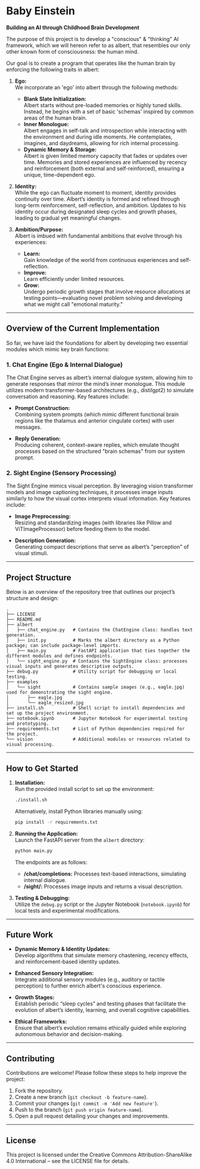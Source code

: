 # Baby Einstein  
**Building an AI through Childhood Brain Development**

The purpose of this project is to develop a "conscious" & "thinking" AI framework, which we will hereon refer to as albert, that resembles our only other known form of consciousness: the human mind.

Our goal is to create a program that operates like the human brain by enforcing the following traits in albert:

1. **Ego:**  
   We incorporate an 'ego' into albert through the following methods:  
   - **Blank Slate Initialization:**  
     Albert starts without pre-loaded memories or highly tuned skills. Instead, he begins with a set of basic 'schemas' inspired by common areas of the human brain.  
   - **Inner Monologue:**  
     Albert engages in self-talk and introspection while interacting with the environment and during idle moments. He contemplates, imagines, and daydreams, allowing for rich internal processing.  
   - **Dynamic Memory & Storage:**  
     Albert is given limited memory capacity that fades or updates over time. Memories and stored experiences are influenced by recency and reinforcement (both external and self-reinforced), ensuring a unique, time-dependent ego.

2. **Identity:**  
   While the ego can fluctuate moment to moment, identity provides continuity over time. Albert’s identity is formed and refined through long-term reinforcement, self-reflection, and ambition. Updates to his identity occur during designated sleep cycles and growth phases, leading to gradual yet meaningful changes.

3. **Ambition/Purpose:**  
   Albert is imbued with fundamental ambitions that evolve through his experiences:  
   - **Learn:**  
     Gain knowledge of the world from continuous experiences and self-reflection.  
   - **Improve:**  
     Learn efficiently under limited resources.  
   - **Grow:**  
     Undergo periodic growth stages that involve resource allocations at testing points—evaluating novel problem solving and developing what we might call "emotional maturity."

---

## Overview of the Current Implementation

So far, we have laid the foundations for albert by developing two essential modules which mimic key brain functions:

### 1. Chat Engine (Ego & Internal Dialogue)  
The Chat Engine serves as albert’s internal dialogue system, allowing him to generate responses that mirror the mind’s inner monologue. This module utilizes modern transformer-based architectures (e.g., distilgpt2) to simulate conversation and reasoning. Key features include:

- **Prompt Construction:**  
  Combining system prompts (which mimic different functional brain regions like the thalamus and anterior cingulate cortex) with user messages.
  
- **Reply Generation:**  
  Producing coherent, context-aware replies, which emulate thought processes based on the structured "brain schemas" from our system prompt.

### 2. Sight Engine (Sensory Processing)  
The Sight Engine mimics visual perception. By leveraging vision transformer models and image captioning techniques, it processes image inputs similarly to how the visual cortex interprets visual information. Key features include:

- **Image Preprocessing:**  
  Resizing and standardizing images (with libraries like Pillow and ViTImageProcessor) before feeding them to the model.
  
- **Description Generation:**  
  Generating compact descriptions that serve as albert’s "perception" of visual stimuli.

---

## Project Structure

Below is an overview of the repository tree that outlines our project’s structure and design:

```
.
├── LICENSE
├── README.md
├── albert
│   ├── chat_engine.py   # Contains the ChatEngine class: handles text generation.
│   ├── init.py          # Marks the albert directory as a Python package; can include package-level imports.
│   ├── main.py          # FastAPI application that ties together the different modules and defines endpoints.
│   └── sight_engine.py  # Contains the SightEngine class: processes visual inputs and generates descriptive outputs.
├── debug.py             # Utility script for debugging or local testing.
├── examples
│   └── sight            # Contains sample images (e.g., eagle.jpg) used for demonstrating the sight engine.
│       ├── eagle.jpg
│       └── eagle_resized.jpg
├── install.sh           # Shell script to install dependencies and set up the project environment.
├── notebook.ipynb       # Jupyter Notebook for experimental testing and prototyping.
├── requirements.txt     # List of Python dependencies required for the project.
└── vision               # Additional modules or resources related to visual processing.
```

---

## How to Get Started

1. **Installation:**  
   Run the provided install script to set up the environment:  
   ```bash
   ./install.sh
   ```
   Alternatively, install Python libraries manually using:
   ```bash
   pip install -r requirements.txt
   ```

2. **Running the Application:**  
   Launch the FastAPI server from the `albert` directory:
   ```bash
   python main.py
   ```
   The endpoints are as follows:
   - **/chat/completions:** Processes text-based interactions, simulating internal dialogue.
   - **/sight/:** Processes image inputs and returns a visual description.

3. **Testing & Debugging:**  
   Utilize the `debug.py` script or the Jupyter Notebook (`notebook.ipynb`) for local tests and experimental modifications.

---

## Future Work

- **Dynamic Memory & Identity Updates:**  
  Develop algorithms that simulate memory chastening, recency effects, and reinforcement-based identity updates.
  
- **Enhanced Sensory Integration:**  
  Integrate additional sensory modules (e.g., auditory or tactile perception) to further enrich albert's conscious experience.
  
- **Growth Stages:**  
  Establish periodic “sleep cycles” and testing phases that facilitate the evolution of albert’s identity, learning, and overall cognitive capabilities.
  
- **Ethical Frameworks:**  
  Ensure that albert’s evolution remains ethically guided while exploring autonomous behavior and decision-making.

---

## Contributing

Contributions are welcome! Please follow these steps to help improve the project:
1. Fork the repository.
2. Create a new branch (`git checkout -b feature-name`).
3. Commit your changes (`git commit -m 'Add new feature'`).
4. Push to the branch (`git push origin feature-name`).
5. Open a pull request detailing your changes and improvements.

---

## License

This project is licensed under the Creative Commons Attribution-ShareAlike 4.0 International – see the LICENSE file for details.

